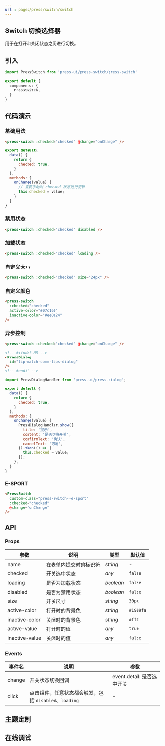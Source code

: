 ```yaml
---
url : pages/press/switch/switch
---
```


## Switch 切换选择器


用于在打开和关闭状态之间进行切换。

## 引入

```ts
import PressSwitch from 'press-ui/press-switch/press-switch';

export default {
  components: {
    PressSwitch,
  }
}
```

## 代码演示

### 基础用法

```html
<press-switch :checked="checked" @change="onChange" />
```

```javascript
export default{
  data() {
    return {
      checked: true,
    }
  },
  methods: {
    onChange(value) {
      // 需要手动对 checked 状态进行更新
      this.checked = value;
    }
  }
}
```

### 禁用状态

```html
<press-switch :checked="checked" disabled />
```

### 加载状态

```html
<press-switch :checked="checked" loading />
```

### 自定义大小

```html
<press-switch :checked="checked" size="24px" />
```

### 自定义颜色

```html
<press-switch
  :checked="checked"
  active-color="#07c160"
  inactive-color="#ee0a24"
/>
```

### 异步控制

```html
<press-switch :checked="checked" @change="onChange" />

<!-- #ifndef H5 -->
<PressDialog
  id="tip-match-comm-tips-dialog"
/>
<!-- #endif -->
```

```js
import PressDialogHandler from 'press-ui/press-dialog';

export default {
  data() {
    return {
      checked: true,
    }
  },
  methods: {
    onChange(value) {
      PressDialogHandler.show({
        title: '提示',
        content: '是否切换开关',
        confirmText: '确认',
        cancelText: '取消',
      }).then(() => {
        this.checked = value;
      });
    },
  }
}
```

### E-SPORT

```html
<PressSwitch
  custom-class="press-switch--e-sport"
  :checked="checked"
  @change="onChange"
/>
```

## API

### Props

| 参数           | 说明                   | 类型      | 默认值    |
| -------------- | ---------------------- | --------- | --------- |
| name           | 在表单内提交时的标识符 | _string_  | -         |
| checked        | 开关选中状态           | _any_     | `false`   |
| loading        | 是否为加载状态         | _boolean_ | `false`   |
| disabled       | 是否为禁用状态         | _boolean_ | `false`   |
| size           | 开关尺寸               | _string_  | `30px`    |
| active-color   | 打开时的背景色         | _string_  | `#1989fa` |
| inactive-color | 关闭时的背景色         | _string_  | `#fff`    |
| active-value   | 打开时的值             | _any_     | `true`    |
| inactive-value | 关闭时的值             | _any_     | `false`   |

### Events

| 事件名 | 说明                                                   | 参数                       |
| ------ | ------------------------------------------------------ | -------------------------- |
| change | 开关状态切换回调                                       | event.detail: 是否选中开关 |
| click  | 点击组件，任意状态都会触发，包括 `disabled`、`loading` | -                          |

## 主题定制

<theme-config />

## 在线调试

<debug-online />
